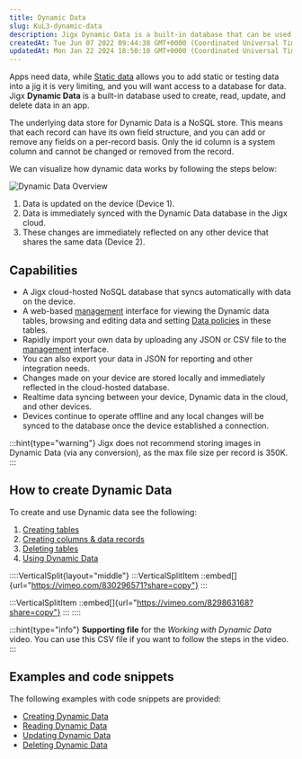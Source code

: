```yaml
---
title: Dynamic Data
slug: KuL3-dynamic-data
description: Jigx Dynamic Data is a built-in database that can be used to create, read, update, and delete data in an app.
createdAt: Tue Jun 07 2022 09:44:38 GMT+0000 (Coordinated Universal Time)
updatedAt: Mon Jan 22 2024 18:50:10 GMT+0000 (Coordinated Universal Time)
---
```


Apps need data, while <a href="https://app.archbee.io/docs/8V3ZMfuUrYN39zECOfqs5/Bn6YYLjSwkrsJ1-bbwSs1" target="_blank">Static data</a> allows you to add static or testing data into a jig it is very limiting, and you will want access to a database for data. Jigx **Dynamic Data** is a built-in database used to create, read, update, and delete data in an app.

The underlying data store for Dynamic Data is a NoSQL store. This means that each record can have its own field structure, and you can add or remove any fields on a per-record basis. Only the id column is a system column and cannot be changed or removed from the record.

We can visualize how dynamic data works by following the steps below:

![Dynamic Data Overview](https://archbee-image-uploads.s3.amazonaws.com/x7vdIDH6-ScTprfmi2XXX/J1iJYwlRVrWs797temueT_dynami.png "Dynamic Data Overview")

1. Data is updated on the device (Device 1).
2. Data is immediately synced with the Dynamic Data database in the Jigx cloud.
3. These changes are immediately reflected on any other device that shares the same data (Device 2).

## Capabilities

- A Jigx cloud-hosted NoSQL database that syncs automatically with data on the device.
- A web-based [management](https://docs.jigx.com/data) interface for viewing the Dynamic data tables, browsing and editing data and setting [Data policies](<./../../../Administration/Solutions/Row Level Security/Data policies.md>) in these tables.
- Rapidly import your own data by uploading any JSON or CSV file to the [management](https://docs.jigx.com/data) interface.
- You can also export your data in JSON for reporting and other integration needs.
- Changes made on your device are stored locally and immediately reflected in the cloud-hosted database.
- Realtime data syncing between your device, Dynamic data in the cloud, and other devices.
- Devices continue to operate offline and any local changes will be synced to the database once the device established a connection.

:::hint{type="warning"}
Jigx does not recommend storing images in Dynamic Data (via any conversion), as the max file size per record is 350K.
:::

## How to create Dynamic Data

To create and use Dynamic data see the following:

1. [Creating tables](<./Dynamic Data/Creating tables.md>)
2. [Creating columns & data records](<./Dynamic Data/Creating columns _ data records.md>)
3. [Deleting tables](<./Dynamic Data/Deleting tables.md>)
4. [Using Dynamic Data](<./Dynamic Data/Using Dynamic Data.md>)

::::VerticalSplit{layout="middle"}
:::VerticalSplitItem
::embed[]{url="https://vimeo.com/830296571?share=copy"}
:::

:::VerticalSplitItem
::embed[]{url="https://vimeo.com/829863168?share=copy"}
:::
::::

:::hint{type="info"}
**Supporting file** for the _Working with Dynamic Data_ video. You can use this CSV file if you want to follow the steps in the video.
:::

## Examples and code snippets

The following examples with code snippets are provided:

- [Creating Dynamic Data](https://docs.jigx.com/examples/creating-dynamic-data)
- [Reading Dynamic Data](https://docs.jigx.com/examples/reading-dynamic-data)
- [Updating Dynamic Data](https://docs.jigx.com/examples/updating-dynamic-data)
- [Deleting Dynamic Data](https://docs.jigx.com/examples/deleting-dynamic-data)
